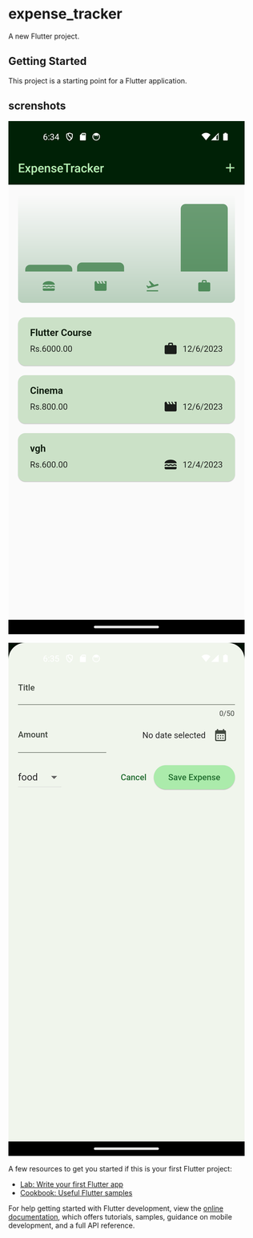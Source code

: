 # expense_tracker

A new Flutter project.

## Getting Started

This project is a starting point for a Flutter application.

## screnshots

![Alt text](/screenshot/Screenshot_1701867881.png "front page")

![Alt text](/screenshot/Screenshot_1701867938.png "front page")



A few resources to get you started if this is your first Flutter project:

- [Lab: Write your first Flutter app](https://docs.flutter.dev/get-started/codelab)
- [Cookbook: Useful Flutter samples](https://docs.flutter.dev/cookbook)

For help getting started with Flutter development, view the
[online documentation](https://docs.flutter.dev/), which offers tutorials,
samples, guidance on mobile development, and a full API reference.
